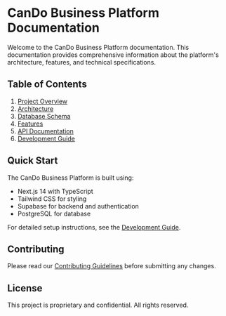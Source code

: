 # CanDo Business Platform Documentation

Welcome to the CanDo Business Platform documentation. This documentation provides comprehensive information about the platform's architecture, features, and technical specifications.

## Table of Contents

1. [Project Overview](./overview/README.md)
2. [Architecture](./architecture/README.md)
3. [Database Schema](./database/README.md)
4. [Features](./features/README.md)
5. [API Documentation](./api/README.md)
6. [Development Guide](./development/README.md)

## Quick Start

The CanDo Business Platform is built using:
- Next.js 14 with TypeScript
- Tailwind CSS for styling
- Supabase for backend and authentication
- PostgreSQL for database

For detailed setup instructions, see the [Development Guide](./development/README.md).

## Contributing

Please read our [Contributing Guidelines](./development/CONTRIBUTING.md) before submitting any changes.

## License

This project is proprietary and confidential. All rights reserved. 